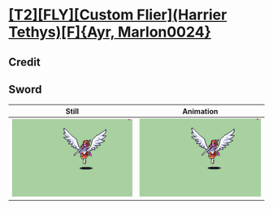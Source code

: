 # [\[T2\]\[FLY\]\[Custom Flier\]\(Harrier Tethys\)\[F\]{Ayr, Marlon0024}](../)

## Credit


	
## Sword

| Still | Animation |
| :---: | :-------: |
| ![Sword still](./Sword_000.png) | ![Sword animation](./Sword.gif) |

